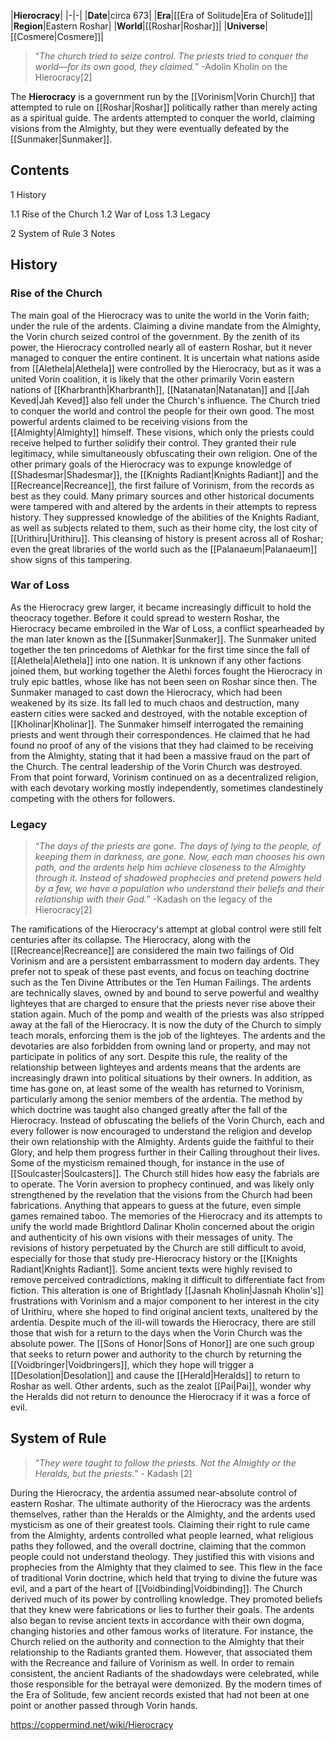 |**Hierocracy**|
|-|-|
|**Date**|circa 673|
|**Era**|[[Era of Solitude\|Era of Solitude]]|
|**Region**|Eastern Roshar|
|**World**|[[Roshar\|Roshar]]|
|**Universe**|[[Cosmere\|Cosmere]]|

>“*The church tried to seize control. The priests tried to conquer the world—for its own good, they claimed.*”
\-Adolin Kholin on the Hierocracy[2]


The **Hierocracy** is a government run by the [[Vorinism\|Vorin Church]] that attempted to rule on [[Roshar\|Roshar]] politically rather than merely acting as a spiritual guide. The ardents attempted to conquer the world, claiming visions from the Almighty, but they were eventually defeated by the [[Sunmaker\|Sunmaker]].

## Contents

1 History

1.1 Rise of the Church
1.2 War of Loss
1.3 Legacy


2 System of Rule
3 Notes


## History
### Rise of the Church
The main goal of the Hierocracy was to unite the world in the Vorin faith; under the rule of the ardents. Claiming a divine mandate from the Almighty, the Vorin church seized control of the government. By the zenith of its power, the Hierocracy controlled nearly all of eastern Roshar, but it never managed to conquer the entire continent. It is uncertain what nations aside from [[Alethela\|Alethela]] were controlled by the Hierocracy, but as it was a united Vorin coalition, it is likely that the other primarily Vorin eastern nations of [[Kharbranth\|Kharbranth]], [[Natanatan\|Natanatan]] and [[Jah Keved\|Jah Keved]] also fell under the Church's influence. The Church tried to conquer the world and control the people for their own good. The most powerful ardents claimed to be receiving visions from the [[Almighty\|Almighty]] himself. These visions, which only the priests could receive helped to further solidify their control. They granted their rule legitimacy, while simultaneously obfuscating their own religion.
One of the other primary goals of the Hierocracy was to expunge knowledge of [[Shadesmar\|Shadesmar]], the [[Knights Radiant\|Knights Radiant]] and the [[Recreance\|Recreance]], the first failure of Vorinism, from the records as best as they could. Many primary sources and other historical documents were tampered with and altered by the ardents in their attempts to repress history. They suppressed knowledge of the abilities of the Knights Radiant, as well as subjects related to them, such as their home city, the lost city of [[Urithiru\|Urithiru]]. This cleansing of history is present across all of Roshar; even the great libraries of the world such as the [[Palanaeum\|Palanaeum]] show signs of this tampering.

### War of Loss

As the Hierocracy grew larger, it became increasingly difficult to hold the theocracy together. Before it could spread to western Roshar, the Hierocracy became embroiled in the War of Loss, a conflict spearheaded by the man later known as the [[Sunmaker\|Sunmaker]]. The Sunmaker united together the ten princedoms of Alethkar for the first time since the fall of [[Alethela\|Alethela]] into one nation. It is unknown if any other factions joined them, but working together the Alethi forces fought the Hierocracy in truly epic battles, whose like has not been seen on Roshar since then. The Sunmaker managed to cast down the Hierocracy, which had been weakened by its size. Its fall led to much chaos and destruction, many eastern cities were sacked and destroyed, with the notable exception of [[Kholinar\|Kholinar]].
The Sunmaker himself interrogated the remaining priests and went through their correspondences. He claimed that he had found no proof of any of the visions that they had claimed to be receiving from the Almighty, stating that it had been a massive fraud on the part of the Church. The central leadership of the Vorin Church was destroyed. From that point forward, Vorinism continued on as a decentralized religion, with each devotary working mostly independently, sometimes clandestinely competing with the others for followers.

### Legacy
>“*The days of the priests are gone. The days of lying to the people, of keeping them in darkness, are gone. Now, each man chooses his own path, and the ardents help him achieve closeness to the Almighty through it. Instead of shadowed prophecies and pretend powers held by a few, we have a population who understand their beliefs and their relationship with their God.*”
\-Kadash on the legacy of the Hierocracy[2]


The ramifications of the Hierocracy's attempt at global control were still felt centuries after its collapse. The Hierocracy, along with the [[Recreance\|Recreance]] are considered the main two failings of Old Vorinism and are a persistent embarrassment to modern day ardents. They prefer not to speak of these past events, and focus on teaching doctrine such as the Ten Divine Attributes or the Ten Human Failings. The ardents are technically slaves, owned by and bound to serve powerful and wealthy lighteyes that are charged to ensure that the priests never rise above their station again. Much of the pomp and wealth of the priests was also stripped away at the fall of the Hierocracy. It is now the duty of the Church to simply teach morals, enforcing them is the job of the lighteyes. The ardents and the devotaries are also forbidden from owning land or property, and may not participate in politics of any sort. Despite this rule, the reality of the relationship between lighteyes and ardents means that the ardents are increasingly drawn into political situations by their owners. In addition, as time has gone on, at least some of the wealth has returned to Vorinism, particularly among the senior members of the ardentia.
The method by which doctrine was taught also changed greatly after the fall of the Hierocracy. Instead of obfuscating the beliefs of the Vorin Church, each and every follower is now encouraged to understand the religion and develop their own relationship with the Almighty. Ardents guide the faithful to their Glory, and help them progress further in their Calling throughout their lives. Some of the mysticism remained though, for instance in the use of [[Soulcaster\|Soulcasters]]. The Church still hides how easy the fabrials are to operate. The Vorin aversion to prophecy continued, and was likely only strengthened by the revelation that the visions from the Church had been fabrications. Anything that appears to guess at the future, even simple games remained taboo. The memories of the Hierocracy and its attempts to unify the world made Brightlord Dalinar Kholin concerned about the origin and authenticity of his own visions with their messages of unity.
The revisions of history perpetuated by the Church are still difficult to avoid, especially for those that study pre-Hierocracy history or the [[Knights Radiant\|Knights Radiant]]. Some ancient texts were highly revised to remove perceived contradictions, making it difficult to differentiate fact from fiction. This alteration is one of Brightlady [[Jasnah Kholin\|Jasnah Kholin's]] frustrations with Vorinism and a major component to her interest in the city of Urithiru, where she hoped to find original ancient texts, unaltered by the ardentia.
Despite much of the ill-will towards the Hierocracy, there are still those that wish for a return to the days when the Vorin Church was the absolute power. The [[Sons of Honor\|Sons of Honor]] are one such group that seeks to return power and authority to the church by returning the [[Voidbringer\|Voidbringers]], which they hope will trigger a [[Desolation\|Desolation]] and cause the [[Herald\|Heralds]] to return to Roshar as well. Other ardents, such as the zealot [[Pai\|Pai]], wonder why the Heralds did not return to denounce the Hierocracy if it was a force of evil.

## System of Rule
>“*They were taught to follow the priests. Not the Almighty or the Heralds, but the priests.*”
\- Kadash [2]


During the Hierocracy, the ardentia assumed near-absolute control of eastern Roshar. The ultimate authority of the Hierocracy was the ardents themselves, rather than the Heralds or the Almighty, and the ardents used mysticism as one of their greatest tools. Claiming their right to rule came from the Almighty, ardents controlled what people learned, what religious paths they followed, and the overall doctrine, claiming that the common people could not understand theology. They justified this with visions and prophecies from the Almighty that they claimed to see. This flew in the face of traditional Vorin doctrine, which held that trying to divine the future was evil, and a part of the heart of [[Voidbinding\|Voidbinding]].
The Church derived much of its power by controlling knowledge. They promoted beliefs that they knew were fabrications or lies to further their goals. The ardents also began to revise ancient texts in accordance with their own dogma, changing histories and other famous works of literature. For instance, the Church relied on the authority and connection to the Almighty that their relationship to the Radiants granted them. However, that associated them with the Recreance and failure of Vorinism as well. In order to remain consistent, the ancient Radiants of the shadowdays were celebrated, while those responsible for the betrayal were demonized. By the modern times of the Era of Solitude, few ancient records existed that had not been at one point or another passed through Vorin hands.



https://coppermind.net/wiki/Hierocracy